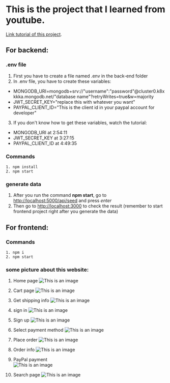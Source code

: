 # This is the project that I learned from youtube.
[Link tutorial of this project](https://www.youtube.com/watch?v=CDtPMR5y0QU).

## For backend:
### .env file
1. First you have to create a file named .env in the back-end folder
2. In .env file, you have to create these variables:
- MONGODB_URI=mongodb+srv://"username":"password"@cluster0.k8xkkka.mongodb.net/"database name"?retryWrites=true&w=majority
- JWT_SECRET_KEY="replace this with whatever you want"
- PAYPAL_CLIENT_ID="This is the client id in your paypal account for developer"
3. If you don't know how to get these variables, watch the tutorial:
- MONGODB_URI at 2:54:11
- JWT_SECRET_KEY at 3:27:15
- PAYPAL_CLIENT_ID at 4:49:35

### Commands
```
1. npm install
2. npm start
```
### generate data
1. After you run the command **npm start**, go to [http://localhost:5000/api/seed](http://localhost:5000/api/seed) and press *enter*
2. Then go to [http://localhost:3000](http://localhost:3000) to check the result (remember to start frontend project right after you generate the data)

## For frontend:

### Commands
```
1. npm i
2. npm start
```

### some picture about this website:

1. Home page
![This is an image](./img/home.png)

2. Cart page
![This is an image](./img/cart.png)

3. Get shipping info
![This is an image](./img/get-shipping-info.png)

4. sign in
![This is an image](./img/sign-in.png)

5. Sign up
![This is an image](./img/sign-up.png)

6. Select payment method
![This is an image](./img/select-payment-method.png)

7. Place order
![This is an image](./img/place-order.png)

8. Order info
![This is an image](./img/order-info.png.png)

9. PayPal payment<br />
![This is an image](./img/paypal-payment.png)

10. Search page
![This is an image](./img/search.png)
